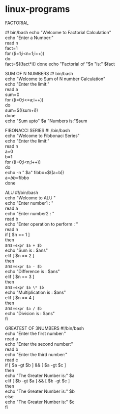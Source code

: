 # linux-programs

FACTORIAL

#! bin/bash
echo "Welcome to Factorial Calculation"                                                                  
echo "Enter a Number:"                                                                                   
read n                                                                                                   
fact=1                                                                                                   
for ((i=1;i<n+1;i++))                                                                                    
do                                                                                                       
 fact=$((fact*i))                                                                                        
done                                                                                                     
echo "Factorial of "$n "is:" $fact  


SUM OF N NUMBERS
#! bin/bash                                                                                              
echo "Welcome to Sum of N number Calculation"                                                            
echo "Enter the limit:"                                                                                  
read a                                                                                                   
sum=0                                                                                                    
for ((i=0;i<=a;i++))                                                                                     
do                                                                                                       
     sum=$((sum+i))                                                                                      
done                                                                                                     
echo "Sum upto" $a "Numbers is:"$sum 


FIBONACCI SERIES
#! /bin/bash                                                                                             
echo "Welcome to Fibbonaci Series"                                                                       
echo "Enter the limit:"                                                                                  
read n                                                                                                   
a=0                                                                                                      
b=1                                                                                                      
for ((i=0;i<n;i++))                                                                                      
do                                                                                                       
    echo -n " $a"                                                                                        
    fibbo=$((a+b))                                                                                       
    a=$b                                                                                                 
    b=$fibbo                                                                                             
done 


ALU
#!/bin/bash                                                                                              
echo "Welcome to ALU "                                                                                   
echo "Enter number1 : "                                                                                  
read a                                                                                                   
echo "Enter number2 : "                                                                                  
read b                                                                                                   
echo "Enter operation to perform : "                                                                     
read n                                                                                                   
if [ $n == 1 ]                                                                                           
then                                                                                                     
ans=`expr $a + $b`                                                                                       
echo "Sum is : $ans"                                                                                     
elif [ $n == 2 ]                                                                                         
then                                                                                                     
ans=`expr $a - $b`                                                                                       
echo "Difference is : $ans"                                                                              
elif [ $n == 3 ]                                                                                         
then                                                                                                     
ans=`expr $a \* $b`                                                                                      
echo "Multiplication is : $ans"                                                                          
elif [ $n == 4 ]                                                                                         
then                                                                                                     
ans=`expr $a / $b`                                                                                       
echo "Division is : $ans"                                                                                
fi   


GREATEST OF 3NUMBERS
#!/bin/bash                                                                                              
echo "Enter the first number:"                                                                           
read a                                                                                                   
echo "Enter the second number:"                                                                          
read b                                                                                                   
echo "Enter the third number:"                                                                           
read c                                                                                                   
if [ $a -gt $b ] && [ $a -gt $c ]                                                                        
then                                                                                                     
    echo "The Greater Number is:" $a                                                                     
elif [ $b -gt $a ] && [ $b -gt $c ]                                                                      
then                                                                                                     
    echo "The Greater Number is:" $b                                                                     
else                                                                                                     
    echo "The Greater Number is:" $c                                                                     
fi  

